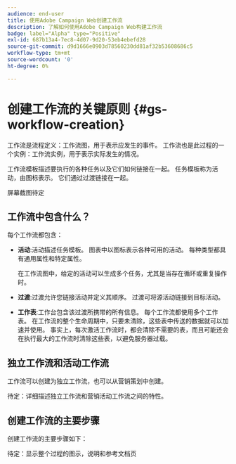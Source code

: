 ```yaml
---
audience: end-user
title: 使用Adobe Campaign Web创建工作流
description: 了解如何使用Adobe Campaign Web构建工作流
badge: label="Alpha" type="Positive"
exl-id: 687b13a4-7ec8-4d07-9d20-53eb4ebefd28
source-git-commit: d9d1666e0903d78560230dd81af32b53608686c5
workflow-type: tm+mt
source-wordcount: '0'
ht-degree: 0%

---
```



# 创建工作流的关键原则 {#gs-workflow-creation}

工作流是流程定义：工作流图，用于表示应发生的事件。 工作流也是此过程的一个实例：工作流实例，用于表示实际发生的情况。

工作流模板描述要执行的各种任务以及它们如何链接在一起。 任务模板称为活动，由图标表示。 它们通过过渡链接在一起。

屏幕截图待定

## 工作流中包含什么？

每个工作流都包含：

* **活动**:活动描述任务模板。 图表中以图标表示各种可用的活动。 每种类型都具有通用属性和特定属性。

   在工作流图中，给定的活动可以生成多个任务，尤其是当存在循环或重复操作时。

* **过渡**:过渡允许您链接活动并定义其顺序。 过渡可将源活动链接到目标活动。

* **工作表**:工作台包含该过渡所携带的所有信息。 每个工作流都使用多个工作表。 在工作流的整个生命周期中，只要未清除，这些表中传送的数据就可以加速并使用。 事实上，每次激活工作流时，都会清除不需要的表，而且可能还会在执行最大的工作流时清除这些表，以避免服务器过载。

## 独立工作流和活动工作流

工作流可以创建为独立工作流，也可以从营销策划中创建。

待定：详细描述独立工作流和营销活动工作流之间的特性。

## 创建工作流的主要步骤

创建工作流的主要步骤如下：

待定：显示整个过程的图示，说明和参考文档页